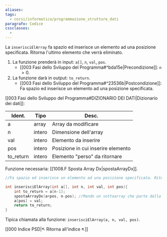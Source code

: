 ```yaml
---
aliases: 
tags:
  - corsi/informatica/programmazione_strutture_dati
paragrafo: Codice
cssclasses:
  - 
---
```

La `inserisciElArray` fa spazio ed inserisce un elemento ad una posizione specificata. Ritorna l'ultimo elemento che verrà eliminato.

1. La funzione prenderà in input: `a[]`, `n`, `val`, `pos`.
	- [[003 Fasi dello Sviluppo del Programma#^bda15e|Precondizione]]: `n` $> 0$.
2. La funzione darà in output: `to_return`.
	- [[003 Fasi dello Sviluppo del Programma#^23536b|Postcondizione]]: Fa spazio ed inserisce un elemento ad una posizione specificata.

[[003 Fasi dello Sviluppo del Programma#DIZIONARIO DEI DATI|Dizionario dei dati]]:

| Ident.    | Tipo   | Desc.                              |
| --------- | ------ | ---------------------------------- |
| a         | array  | Array da modificare                |
| n         | intero | Dimensione dell'array              |
| val       | intero | Elemento da inserire               |
| pos       | intero | Posizione in cui inserire elemento |
| to_return | intero | Elemento "perso" da ritornare      | 

Funzione necessaria: [[1008.F Sposta Array Dx|spostaArrayDx]].


```C
//Fa spazio ed inserisce un elemento ad una posizione specificata. Ritorna l'ultimo elemento che verrà eliminato.

int inserisciElArray(int a[], int n, int val, int pos){
	int to_return = a[n-1];
	spostaArrayDx(a+pos, n-pos); //Mando un sottoarray che parte dalla posizione
	a[pos] = val;
	return to_return;
}
```

Tipica chiamata alla funzione: `inserisciElArray(a, n, val, pos)`.

[[000 Indice PSD|↖ Ritorna all'indice ↖]]
